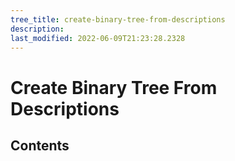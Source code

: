 ```yaml
---
tree_title: create-binary-tree-from-descriptions
description: 
last_modified: 2022-06-09T21:23:28.2328
---
```


# Create Binary Tree From Descriptions

## Contents
